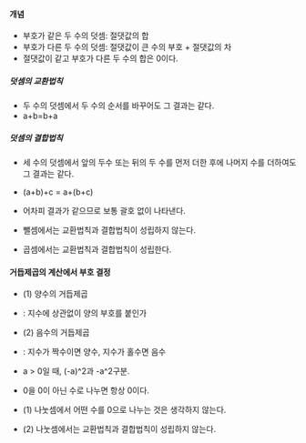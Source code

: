 
#### 개념

* 부호가 같은 두 수의 덧셈: 절댓값의 합 
* 부호가 다른 두 수의 덧셈: 절댓값이 큰 수의 부호 + 절댓값의 차
* 절댓값이 같고 부호가 다른 두 수의 합은 0이다.

##### 덧셈의 교환법칙
* 두 수의 덧셈에서 두 수의 순서를 바꾸어도 그 결과는 같다.
* a+b=b+a

##### 덧셈의 결합법칙
* 세 수의 덧셈에서 앞의 두수 또는 뒤의 두 수를 먼저 더한 후에 나머지 수를 더하여도 그 결과는 같다.
* (a+b)+c = a+(b+c)
* 어차피 결과가 같으므로 보통 괄호 없이 나타낸다.


* 뺄셈에서는 교환법칙과 결합법칙이 성립하지 않는다.
* 곱셈에서는 교환법칙과 결합법칙이 성립한다.

#### 거듭제곱의 계산에서 부호 결정
* (1) 양수의 거듭제곱
* : 지수에 상관없이 양의 부호를 붙인가

* (2) 음수의 거듭제곱
* : 지수가 짝수이면 양수, 지수가 홀수면 음수
* a > 0일 때, (-a)^2과 -a^2구분.

* 0을 0이 아닌 수로 나누면 항상 0이다.
* (1) 나눗셈에서 어떤 수를 0으로 나누는 것은 생각하지 않는다.
* (2) 나눗셈에서는 교환법칙과 결합법칙이 성립하지 않는다.

